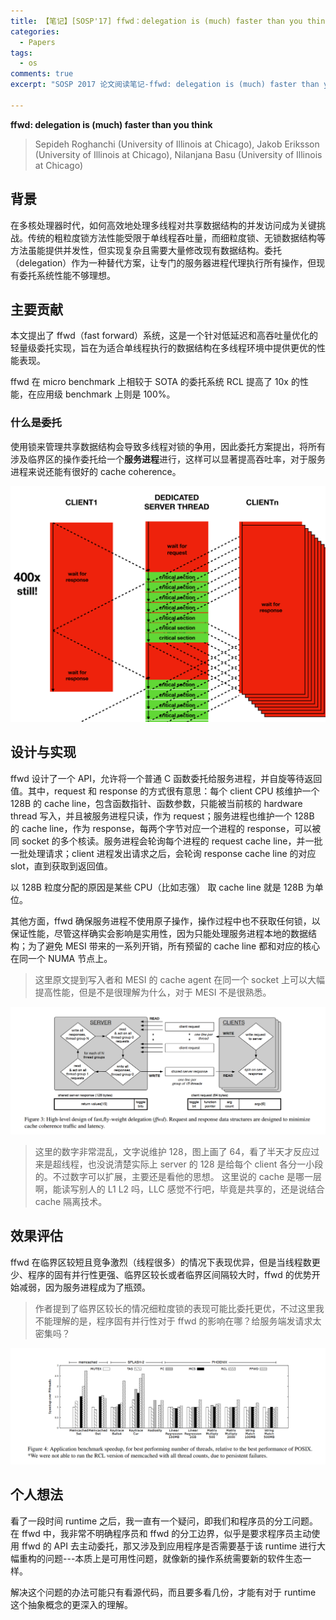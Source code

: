 ```yaml
---
title: 【笔记】[SOSP'17] ffwd：delegation is (much) faster than you think
categories:
  - Papers
tags:
  - os
comments: true
excerpt: "SOSP 2017 论文阅读笔记-ffwd: delegation is (much) faster than you think"

---
```


**ffwd: delegation is (much) faster than you think**
> Sepideh Roghanchi (University of Illinois at Chicago), Jakob Eriksson (University of Illinois at Chicago), Nilanjana Basu (University of Illinois at Chicago)

## 背景

在多核处理器时代，如何高效地处理多线程对共享数据结构的并发访问成为关键挑战。传统的粗粒度锁方法性能受限于单线程吞吐量，而细粒度锁、无锁数据结构等方法虽能提供并发性，但实现复杂且需要大量修改现有数据结构。委托（delegation）作为一种替代方案，让专门的服务器进程代理执行所有操作，但现有委托系统性能不够理想。


## 主要贡献

本文提出了 ffwd（fast forward）系统，这是一个针对低延迟和高吞吐量优化的轻量级委托实现，旨在为适合单线程执行的数据结构在多线程环境中提供更优的性能表现。

ffwd 在 micro benchmark 上相较于 SOTA 的委托系统 RCL 提高了 10x 的性能，在应用级 benchmark 上则是 100%。

### 什么是委托

使用锁来管理共享数据结构会导致多线程对锁的争用，因此委托方案提出，将所有涉及临界区的操作委托给一个**服务进程**进行，这样可以显著提高吞吐率，对于服务进程来说还能有很好的 cache coherence。

![delegation](../assets/figures/papers/ffwd/delegation.png)

## 设计与实现

ffwd 设计了一个 API，允许将一个普通 C 函数委托给服务进程，并自旋等待返回值。其中，request 和 response 的方式很有意思：每个 client CPU 核维护一个 128B 的 cache line，包含函数指针、函数参数，只能被当前核的 hardware thread 写入，并且被服务进程只读，作为 request；服务进程也维护一个 128B 的 cache line，作为 response，每两个字节对应一个进程的 response，可以被同 socket 的多个核读。服务进程会轮询每个进程的 request cache line，并一批一批处理请求；client 进程发出请求之后，会轮询 response cache line 的对应 slot，直到获取到返回值。

以 128B 粒度分配的原因是某些 CPU（比如志强） 取 cache line 就是 128B 为单位。

其他方面，ffwd 确保服务进程不使用原子操作，操作过程中也不获取任何锁，以保证性能，尽管这样确实会影响是实用性，因为只能处理服务进程本地的数据结构；为了避免 MESI 带来的一系列开销，所有预留的 cache line 都和对应的核心在同一个 NUMA 节点上。

> 这里原文提到写入者和 MESI 的 cache agent 在同一个 socket 上可以大幅提高性能，但是不是很理解为什么，对于 MESI 不是很熟悉。

![cacheline](../assets/figures/papers/ffwd/cacheline.png)

> 这里的数字非常混乱，文字说维护 128，图上画了 64，看了半天才反应过来是超线程，也没说清楚实际上 server 的 128 是给每个 client 各分一小段的。不过数字可以扩展，主要还是看他的思想。
> 这里说的 cache 是哪一层啊，能读写别人的 L1 L2 吗，LLC 感觉不行吧，毕竟是共享的，还是说结合 cache 隔离技术。


## 效果评估

ffwd 在临界区较短且竞争激烈（线程很多）的情况下表现优异，但是当线程数更少、程序的固有并行性更强、临界区较长或者临界区间隔较大时，ffwd 的优势开始减弱，因为服务进程成为了瓶颈。

> 作者提到了临界区较长的情况细粒度锁的表现可能比委托更优，不过这里我不能理解的是，程序固有并行性对于 ffwd 的影响在哪？给服务端发请求太密集吗？

![prof](../assets/figures/papers/ffwd/prof.png)

## 个人想法

看了一段时间 runtime 之后，我一直有一个疑问，即我们和程序员的分工问题。在 ffwd 中，我非常不明确程序员和 ffwd 的分工边界，似乎是要求程序员主动使用 ffwd 的 API 去主动委托，那又涉及到应用程序是否需要基于该 runtime 进行大幅重构的问题---本质上是可用性问题，就像新的操作系统需要新的软件生态一样。

解决这个问题的办法可能只有看源代码，而且要多看几份，才能有对于 runtime 这个抽象概念的更深入的理解。